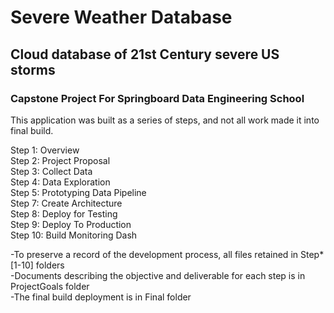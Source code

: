 # Severe Weather Database

## Cloud database of 21st Century severe US storms

### Capstone Project For Springboard Data Engineering School

This application was built as a series of steps, and not all work made it into final build.<br>

  Step  1: Overview <br>
  Step  2: Project Proposal <br>
  Step  3: Collect Data <br>
  Step  4: Data Exploration <br>
  Step  5: Prototyping Data Pipeline <br>
  Step  7: Create Architecture <br>
  Step  8: Deploy for Testing <br>
  Step  9: Deploy To Production <br>
  Step 10: Build Monitoring Dash <br>

  -To preserve a record of the development process, all files retained in Step*[1-10] folders
 <br>
  -Documents describing the objective and deliverable for each step is in ProjectGoals folder
 <br>
  -The final build deployment is in Final folder
